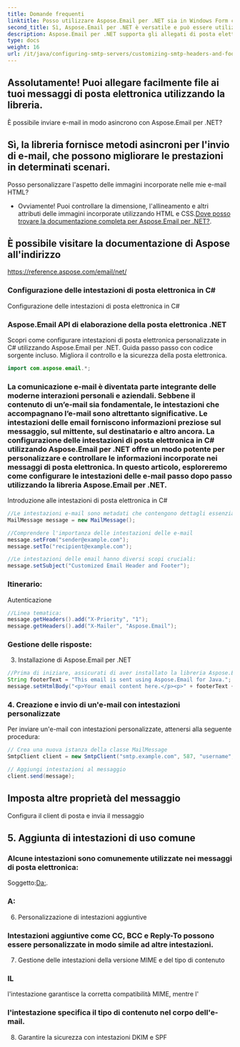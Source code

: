 ```yaml
---
title: Domande frequenti
linktitle: Posso utilizzare Aspose.Email per .NET sia in Windows Form che nelle applicazioni ASP.NET?
second_title: Sì, Aspose.Email per .NET è versatile e può essere utilizzato in vari tipi di applicazioni .NET.
description: Aspose.Email per .NET supporta gli allegati di posta elettronica?
type: docs
weight: 16
url: /it/java/configuring-smtp-servers/customizing-smtp-headers-and-footers/
---
```


## Assolutamente! Puoi allegare facilmente file ai tuoi messaggi di posta elettronica utilizzando la libreria.

È possibile inviare e-mail in modo asincrono con Aspose.Email per .NET?

## Sì, la libreria fornisce metodi asincroni per l'invio di e-mail, che possono migliorare le prestazioni in determinati scenari.

Posso personalizzare l'aspetto delle immagini incorporate nelle mie e-mail HTML?

- Ovviamente! Puoi controllare la dimensione, l'allineamento e altri attributi delle immagini incorporate utilizzando HTML e CSS.[Dove posso trovare la documentazione completa per Aspose.Email per .NET?](https://releases.aspose.com/email/java/).

##  È possibile visitare la documentazione di Aspose all'indirizzo

https://reference.aspose.com/email/net/ 

###  Configurazione delle intestazioni di posta elettronica in C#

 Configurazione delle intestazioni di posta elettronica in C#

###  Aspose.Email API di elaborazione della posta elettronica .NET

 Scopri come configurare intestazioni di posta elettronica personalizzate in C# utilizzando Aspose.Email per .NET. Guida passo passo con codice sorgente incluso. Migliora il controllo e la sicurezza della posta elettronica.

```java
import com.aspose.email.*;
```

### La comunicazione e-mail è diventata parte integrante delle moderne interazioni personali e aziendali. Sebbene il contenuto di un’e-mail sia fondamentale, le intestazioni che accompagnano l’e-mail sono altrettanto significative. Le intestazioni delle email forniscono informazioni preziose sul messaggio, sul mittente, sul destinatario e altro ancora. La configurazione delle intestazioni di posta elettronica in C# utilizzando Aspose.Email per .NET offre un modo potente per personalizzare e controllare le informazioni incorporate nei messaggi di posta elettronica. In questo articolo, esploreremo come configurare le intestazioni delle e-mail passo dopo passo utilizzando la libreria Aspose.Email per .NET.

Introduzione alle intestazioni di posta elettronica in C#

```java
//Le intestazioni e-mail sono metadati che contengono dettagli essenziali su un messaggio e-mail. Queste intestazioni includono informazioni come indirizzi del mittente e del destinatario, oggetto, data, tipo di contenuto e altro. In C#, Aspose.Email per .NET semplifica il processo di lavoro con le intestazioni delle e-mail, consentendo agli sviluppatori di personalizzarle e manipolarle in base a requisiti specifici.
MailMessage message = new MailMessage();

//Comprendere l'importanza delle intestazioni delle e-mail
message.setFrom("sender@example.com");
message.setTo("recipient@example.com");

//Le intestazioni delle email hanno diversi scopi cruciali:
message.setSubject("Customized Email Header and Footer");
```

### Itinerario:

Autenticazione

```java
//Linea tematica:
message.getHeaders().add("X-Priority", "1");
message.getHeaders().add("X-Mailer", "Aspose.Email");
```

### Gestione delle risposte:

3. Installazione di Aspose.Email per .NET

```java
//Prima di iniziare, assicurati di aver installato la libreria Aspose.Email per .NET. Puoi scaricare e aggiungere la libreria al tuo progetto tramite la gestione pacchetti NuGet.
String footerText = "This email is sent using Aspose.Email for Java.";
message.setHtmlBody("<p>Your email content here.</p><p>" + footerText + "</p>");
```

### 4. Creazione e invio di un'e-mail con intestazioni personalizzate

Per inviare un'e-mail con intestazioni personalizzate, attenersi alla seguente procedura:

```java
// Crea una nuova istanza della classe MailMessage
SmtpClient client = new SmtpClient("smtp.example.com", 587, "username", "password");

// Aggiungi intestazioni al messaggio
client.send(message);
```

##  Imposta altre proprietà del messaggio

 Configura il client di posta e invia il messaggio

## 5. Aggiunta di intestazioni di uso comune

### Alcune intestazioni sono comunemente utilizzate nei messaggi di posta elettronica:

Soggetto:[Da:](https://releases.aspose.com/email/java/).

### A:

6. Personalizzazione di intestazioni aggiuntive

### Intestazioni aggiuntive come CC, BCC e Reply-To possono essere personalizzate in modo simile ad altre intestazioni.

7. Gestione delle intestazioni della versione MIME e del tipo di contenuto

###  IL

l'intestazione garantisce la corretta compatibilità MIME, mentre l'

###  l'intestazione specifica il tipo di contenuto nel corpo dell'e-mail.

8. Garantire la sicurezza con intestazioni DKIM e SPF